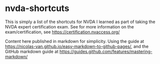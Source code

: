 # nvda-shortcuts

This is simply a list of the shortcuts for NVDA I learned as part of taking the NVDA expert certification exam. See for more information on the exam/certification, see https://certification.nvaccess.org/ 

Content here published in markdown for simplicity. Using the guide at https://nicolas-van.github.io/easy-markdown-to-github-pages/, and the GitHub markdown guide at https://guides.github.com/features/mastering-markdown/ 



